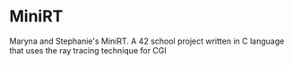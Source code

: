 # MiniRT
Maryna and Stephanie's MiniRT. A 42 school project written in C language that uses the ray tracing technique for CGI
